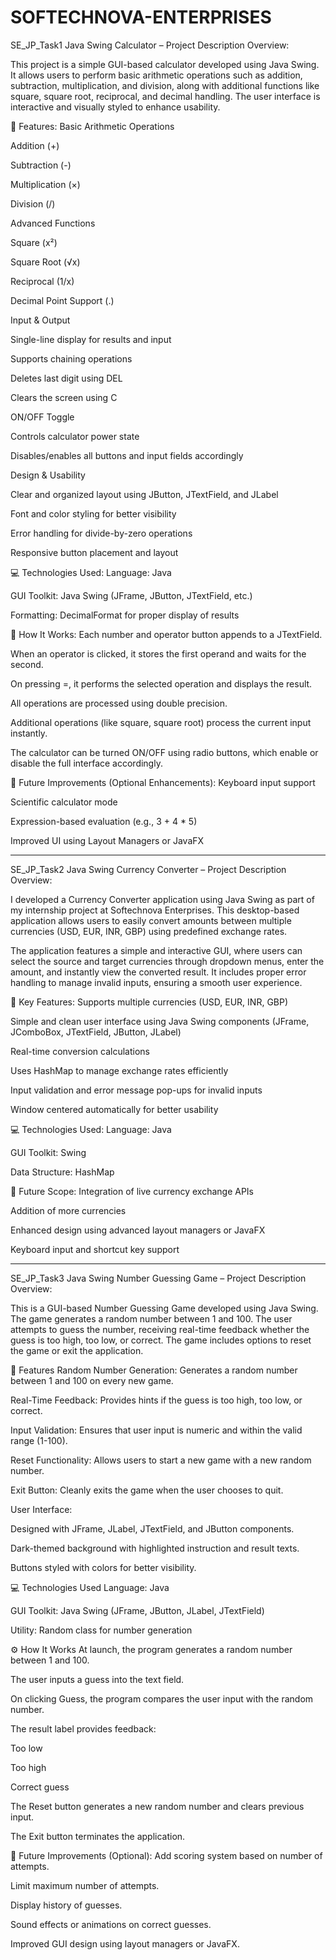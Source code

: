 # SOFTECHNOVA-ENTERPRISES
SE_JP_Task1
Java Swing Calculator – Project Description
Overview:

This project is a simple GUI-based calculator developed using Java Swing. It allows users to perform basic arithmetic operations such as addition, subtraction, multiplication, and division, along with additional functions like square, square root, reciprocal, and decimal handling. The user interface is interactive and visually styled to enhance usability.

🔧 Features:
Basic Arithmetic Operations

Addition (+)

Subtraction (-)

Multiplication (×)

Division (/)

Advanced Functions

Square (x²)

Square Root (√x)

Reciprocal (1/x)

Decimal Point Support (.)

Input & Output

Single-line display for results and input

Supports chaining operations

Deletes last digit using DEL

Clears the screen using C

ON/OFF Toggle

Controls calculator power state

Disables/enables all buttons and input fields accordingly

Design & Usability

Clear and organized layout using JButton, JTextField, and JLabel

Font and color styling for better visibility

Error handling for divide-by-zero operations

Responsive button placement and layout

💻 Technologies Used:
Language: Java

GUI Toolkit: Java Swing (JFrame, JButton, JTextField, etc.)

Formatting: DecimalFormat for proper display of results

📂 How It Works:
Each number and operator button appends to a JTextField.

When an operator is clicked, it stores the first operand and waits for the second.

On pressing =, it performs the selected operation and displays the result.

All operations are processed using double precision.

Additional operations (like square, square root) process the current input instantly.

The calculator can be turned ON/OFF using radio buttons, which enable or disable the full interface accordingly.

📌 Future Improvements (Optional Enhancements):
Keyboard input support

Scientific calculator mode

Expression-based evaluation (e.g., 3 + 4 * 5)

Improved UI using Layout Managers or JavaFX

-------------------------------------------------------------------------------------------------------------------------------------------------------------------

SE_JP_Task2
Java Swing Currency Converter – Project Description
Overview:

I developed a Currency Converter application using Java Swing as part of my internship project at Softechnova Enterprises. This desktop-based application allows users to easily convert amounts between multiple currencies (USD, EUR, INR, GBP) using predefined exchange rates.

The application features a simple and interactive GUI, where users can select the source and target currencies through dropdown menus, enter the amount, and instantly view the converted result. It includes proper error handling to manage invalid inputs, ensuring a smooth user experience.

🔧 Key Features:
Supports multiple currencies (USD, EUR, INR, GBP)

Simple and clean user interface using Java Swing components (JFrame, JComboBox, JTextField, JButton, JLabel)

Real-time conversion calculations

Uses HashMap to manage exchange rates efficiently

Input validation and error message pop-ups for invalid inputs

Window centered automatically for better usability

💻 Technologies Used:
Language: Java

GUI Toolkit: Swing

Data Structure: HashMap

🚀 Future Scope:
Integration of live currency exchange APIs

Addition of more currencies

Enhanced design using advanced layout managers or JavaFX

Keyboard input and shortcut key support

--------------------------------------------------------------------------------------------------------------------------------------------------------------------------------------------------------------------

SE_JP_Task3
Java Swing Number Guessing Game – Project Description
Overview:

This is a GUI-based Number Guessing Game developed using Java Swing. The game generates a random number between 1 and 100. The user attempts to guess the number, receiving real-time feedback whether the guess is too high, too low, or correct. The game includes options to reset the game or exit the application.

🔧 Features
Random Number Generation:
Generates a random number between 1 and 100 on every new game.

Real-Time Feedback:
Provides hints if the guess is too high, too low, or correct.

Input Validation:
Ensures that user input is numeric and within the valid range (1-100).

Reset Functionality:
Allows users to start a new game with a new random number.

Exit Button:
Cleanly exits the game when the user chooses to quit.

User Interface:

Designed with JFrame, JLabel, JTextField, and JButton components.

Dark-themed background with highlighted instruction and result texts.

Buttons styled with colors for better visibility.

💻 Technologies Used
Language: Java

GUI Toolkit: Java Swing (JFrame, JButton, JLabel, JTextField)

Utility: Random class for number generation

⚙️ How It Works
At launch, the program generates a random number between 1 and 100.

The user inputs a guess into the text field.

On clicking Guess, the program compares the user input with the random number.

The result label provides feedback:

Too low

Too high

Correct guess

The Reset button generates a new random number and clears previous input.

The Exit button terminates the application.

🚀 Future Improvements (Optional):
Add scoring system based on number of attempts.

Limit maximum number of attempts.

Display history of guesses.

Sound effects or animations on correct guesses.

Improved GUI design using layout managers or JavaFX.

